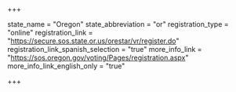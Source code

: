 +++

state_name = "Oregon"
state_abbreviation = "or"
registration_type = "online"
registration_link = "https://secure.sos.state.or.us/orestar/vr/register.do"
registration_link_spanish_selection = "true"
more_info_link = "https://sos.oregon.gov/voting/Pages/registration.aspx"
more_info_link_english_only = "true"

+++